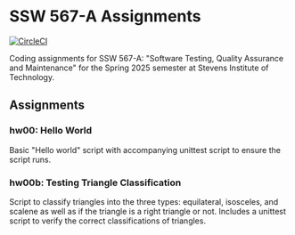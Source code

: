 # SSW 567-A Assignments
[![CircleCI](https://dl.circleci.com/status-badge/img/circleci/YBMEBAqhQKNrvTPDbdRbap/Uzcx6xoX9zwJYNYQd7TPgS/tree/main.svg?style=svg)](https://dl.circleci.com/status-badge/redirect/circleci/YBMEBAqhQKNrvTPDbdRbap/Uzcx6xoX9zwJYNYQd7TPgS/tree/main)

Coding assignments for SSW 567-A: "Software Testing, Quality Assurance and Maintenance" for the Spring 2025 semester at Stevens Institute of Technology.

## Assignments
### hw00: Hello World
Basic "Hello world" script with accompanying unittest script to ensure the script runs.

### hw00b: Testing Triangle Classification
Script to classify triangles into the three types: equilateral, isosceles, and scalene as well as if the triangle is a right triangle or not. Includes a unittest script to verify the correct classifications of triangles.